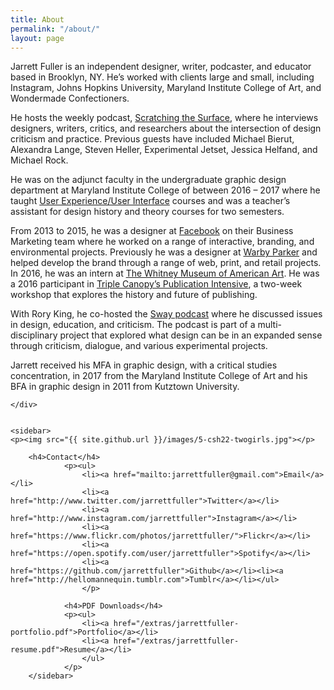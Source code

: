 ```yaml
---
title: About
permalink: "/about/"
layout: page
---
```


<div class="profile">
<div class="text">

<p>Jarrett Fuller is an independent designer, writer, podcaster, and educator based in Brooklyn, NY. He’s worked with clients large and small, including Instagram, Johns Hopkins University, Maryland Institute College of Art, and Wondermade Confectioners.</p>

<p>He hosts the weekly podcast, <a href="http://www.scratchingthesurface.fm">Scratching the Surface</a>, where he interviews designers, writers, critics, and researchers about the intersection of design criticism and practice. Previous guests have included Michael Bierut, Alexandra Lange, Steven Heller, Experimental Jetset, Jessica Helfand, and Michael Rock.</p>

<p>He was on the adjunct faculty in the undergraduate graphic design department
at Maryland Institute College of between 2016 – 2017 where he taught <a href="http://jarrettfuller.com/projects/dux">User Experience/User Interface</a> courses and was a teacher’s assistant for design history and theory courses for two semesters.</p>

<p>From 2013 to 2015, he was a designer at <a href="http://www.facebook.com">Facebook</a> on their Business Marketing team where he worked on a range of interactive, branding, and environmental projects. Previously he was a designer at <a href="http://www.warbyparker.com">Warby Parker</a> and helped develop the brand through a range of web, print, and retail projects. In 2016, he was an intern at <a href="http://www.whitney.org">The Whitney Museum of American Art</a>. He was a 2016 participant in <a href="https://www.canopycanopycanopy.com/education#intensive">Triple Canopy’s Publication Intensive</a>, a two-week workshop that explores the history and future of publishing.</p>

<p>With Rory King, he co-hosted the <a href="http://this-is-sway.tumblr.com">Sway podcast</a> where he discussed issues in design, education, and criticism. The podcast is part of a multi-disciplinary project that explored what design can be in an expanded sense through criticism, dialogue, and various experimental projects.</p>

<p>Jarrett received his MFA in graphic design, with a critical studies concentration, in 2017 from the Maryland Institute College of Art and his BFA in graphic design in 2011 from Kutztown University.</p>


    </div>


    <sidebar>
    <p><img src="{{ site.github.url }}/images/5-csh22-twogirls.jpg"></p>

        <h4>Contact</h4>
                <p><ul>
                    <li><a href="mailto:jarrettfuller@gmail.com">Email</a></li>
                    <li><a href="http://www.twitter.com/jarrettfuller">Twitter</a></li>
                    <li><a href="http://www.instagram.com/jarrettfuller">Instagram</a></li>
                    <li><a href="https://www.flickr.com/photos/jarrettfuller/">Flickr</a></li>
                    <li><a href="https://open.spotify.com/user/jarrettfuller">Spotify</a></li>
                    <li><a href="https://github.com/jarrettfuller">Github</a></li><li><a href="http://hellomannequin.tumblr.com">Tumblr</a></li></ul>
                    </p>

                <h4>PDF Downloads</h4>
                <p><ul>
                    <li><a href="/extras/jarrettfuller-portfolio.pdf">Portfolio</a></li>
                    <li><a href="/extras/jarrettfuller-resume.pdf">Resume</a></li>
                    </ul>
                </p>
        </sidebar>
</div>

